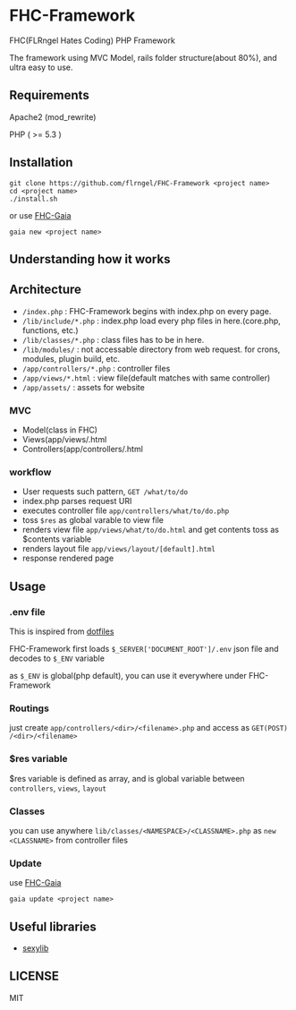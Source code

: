 # FHC-Framework

FHC(FLRngel Hates Coding) PHP Framework

The framework using MVC Model, rails folder structure(about 80%), and ultra easy to use.

## Requirements

Apache2 (mod_rewrite)

PHP ( >= 5.3 )

## Installation

	git clone https://github.com/flrngel/FHC-Framework <project name>
	cd <project name>
	./install.sh

or use [FHC-Gaia](https://github.com/flrngel/FHC-Gaia)

	gaia new <project name>

## Understanding how it works

## Architecture

- `/index.php` : FHC-Framework begins with index.php on every page.
- `/lib/include/*.php` : index.php load every php files in here.(core.php, functions, etc.)
- `/lib/classes/*.php` : class files has to be in here.
- `/lib/modules/` : not accessable directory from web request. for crons, modules, plugin build, etc.
- `/app/controllers/*.php` : controller files
- `/app/views/*.html` : view file(default matches with same <filename> controller)
- `/app/assets/` : assets for website

### MVC

- Model(class in FHC)
- Views(app/views/<filename>.html
- Controllers(app/controllers/<filename>.html

### workflow

+ User requests such pattern, `GET /what/to/do`
+ index.php parses request URI
+ executes controller file `app/controllers/what/to/do.php`
+ toss `$res` as global varable to view file
+ renders view file `app/views/what/to/do.html` and get contents toss as $contents variable
+ renders layout file `app/views/layout/[default].html`
+ response rendered page

## Usage

### .env file

This is inspired from [dotfiles](https://github.com/mathiasbynens/dotfiles)

FHC-Framework first loads `$_SERVER['DOCUMENT_ROOT']/.env` json file and decodes to `$_ENV` variable

as `$_ENV` is global(php default), you can use it everywhere under FHC-Framework

### Routings

just create `app/controllers/<dir>/<filename>.php` and access as `GET(POST) /<dir>/<filename>`

### $res variable

$res variable is defined as array, and is global variable between `controllers`, `views`, `layout`

### Classes

you can use anywhere `lib/classes/<NAMESPACE>/<CLASSNAME>.php` as `new <CLASSNAME>` from controller files

### Update

use [FHC-Gaia](https://github.com/flrngel/FHC-Gaia)

	gaia update <project name>

## Useful libraries

- [sexylib](http://github.com/flrngel/sexylib)

## LICENSE

MIT
